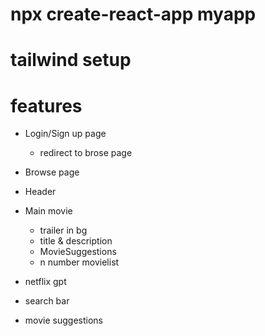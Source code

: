 # npx create-react-app myapp
# tailwind setup


# features

- Login/Sign up page
    - redirect to brose page

- Browse page
 - Header
 - Main movie
   - trailer in bg
   - title & description
   - MovieSuggestions
    - n number movielist


- netflix gpt
 - search bar
  - movie suggestions